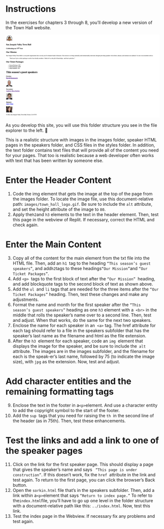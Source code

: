 # Instructions

In the exercises for chapters 3 through 8, you’ll develop a new version of the Town Hall website. 

![complete](complete2.png)


As you develop this site, you will use this folder structure you see in the file explorer to the left. 🤏


This is a realistic structure with images in the images folder, speaker HTML pages in the speakers folder, and CSS files in the styles folder. In addition, the text folder contains text files that will provide all of the content you need for your pages. That too is realistic because a web developer often works with text that has been written by someone else.


# Enter the Header Content
1. Code the img element that gets the image at the top of the page from the images folder. To locate the image file, use this document-relative path: ```images/town_hall_logo.gif```. Be sure to include the ```alt``` attribute, and set the height attribute of the image to ```80```.
2. Apply the``` h2 ```and ```h3``` elements to the text in the header element. Then, test this page in the webview of Replit. If necessary, correct the HTML and check again.

# Enter the Main Content

3.  Copy all of the content for the main element from the txt file into the HTML file. Then, add an ```h1 ```tag to the heading ```“This season’s guest speakers”```, and add``` h2 ```tags to these headings``` “Our Mission” ```and ```“Our Ticket Packages”```.
4. Add ```<p> ```tags to the first block of text after the ```“Our Mission” ```heading, and add blockquote tags to the second block of text as shown above.
5. Add the ```ul ```and ```li``` tags that are needed for the three items after the ```“Our Ticket Packages”``` heading. Then, test these changes and make any adjustments.
6. Format the name and month for the first speaker after the ```“This season’s guest speakers”``` heading as one ```h3``` element with a``` <br>``` in the middle that rolls the speaker’s name over to a second line. Then, test and adjust. When that works, do the same for the next two speakers.
7. Enclose the name for each speaker in an``` <a>``` tag. The href attribute for each tag should refer to a file in the speakers subfolder that has the speaker’s last name as the filename and html as the file extension.
8. After the ```h3 ```element for each speaker, code an ```img ```element that displays the image for the speaker, and be sure to include the``` alt``` attribute. The images are in the images subfolder, and the filename for each is the speak-er’s last name, followed by 75 (to indicate the image size), with ```jpg``` as the extension. Now, test and adjust.

# Add character entities and the remaining formatting tags 
9. Enclose the text in the footer in a``` <p> ```element. And use a character entity to add the copyright symbol to the start of the footer.
10. Add the ```sup ```tags that you need for raising the ```th ```in the second line of the header (as in 75th). Then, test these enhancements.

# Test the links and add a link to one of the speaker pages 
11. Click on the link for the first speaker page. This should display a page that gives the speaker’s name and says ``` “This page is under construction”```. If this doesn’t work, fix the ```href ```attribute in the link and test again. To return to the first page, you can click the browser’s Back button.
12. Open the ```sorkin.html``` file that’s in the speakers subfolder. Then, add a link within a``` <p> ```element that says ```“Return to index page.”``` To refer to the``` index.html ```file, you’ll have to go up one level in the folder structure with a document-relative path like this: ```../index.html```. Now, test this link.
13. Test the index page in the Webview. If necessary fix any problems and test again.
    